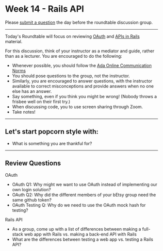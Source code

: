 # Week 14 - Rails API

Please [submit a question](https://airtable.com/shrOEPwWbMZXxXlTt) the day before the roundtable discussion group.

---

Today's Roundtable will focus on reviewing [OAuth](https://learn-2.galvanize.com/cohorts/2036/blocks/1006/content_files/intro-to-rails-4/oauth-with-omniauth.md) and [APIs in Rails](https://learn-2.galvanize.com/cohorts/2036/blocks/1006/content_files/intro-to-rails-6/intro-to-rails-api.md) material.

For this discussion, think of your instructor as a mediator and guide, rather than as a lecturer. You are encouraged to do the following:

* Whenever possible, you should follow the [Ada Online Communication Norms](https://learn-2.galvanize.com/cohorts/2036/blocks/882/content_files/00-welcome-to-ada/02-wk01-online-communication-norms.md)
* You should pose questions to the group, not the instructor.
* Similarly, you are encouraged to answer questions, with the instructor available to correct misconceptions and provide answers when no one else has an answer.
* Say something, even if you think you might be wrong! (Nobody throws a frisbee well on their first try.)
* When discussing code, you to use screen sharing through Zoom.
* Take notes!

---

## Let's start popcorn style with:

* What is something you are thankful for?

---

## Review Questions

OAuth
* OAuth Q1: Why might we want to use OAuth instead of implementing our own login solution?
* OAuth Q2: Why did the different members of your bEtsy group need the same github token?
* OAuth Testing Q: Why do we need to use the OAuth mock hash for testing?

Rails API
* As a group, come up with a list of differences between making a full-stack web app with Rails vs. making a back-end API with Rails
* What are the differences between testing a web app vs. testing a Rails API?
